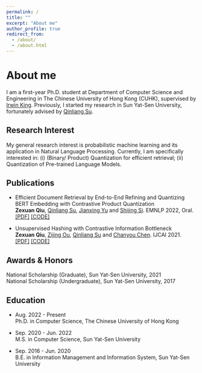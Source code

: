 ```yaml
---
permalink: /
title: ""
excerpt: "About me"
author_profile: true
redirect_from: 
  - /about/
  - /about.html
---
```


About me
======
I am a first-year Ph.D. student  at Department of Computer Science and Engineering in The Chinese University of Hong Kong (CUHK), supervised by [Irwin King](https://www.cse.cuhk.edu.hk/irwin.king/home/). Previously, I started my research in Sun Yat-Sen University, fortunately advised by [Qinliang Su](https://scholar.google.com/citations?user=cuIweygAAAAJ&hl=en).



## Research Interest

My general research interest is probabilistic machine learning and its application in Natural Language Processing. Currently, I am specifically interested in: (i) (Binary/ Product) Quantization for efficient retrieval; (ii) Quantization of Pre-trained Language Models.



## Publications

- Efficient Document Retrieval by End-to-End Refining and Quantizing BERT Embedding with Contrastive Product Quantization <br><b>Zexuan Qiu</b>, [Qinliang Su](https://scholar.google.com/citations?user=cuIweygAAAAJ&hl=en), [Jianxing Yu](https://scholar.google.com/citations?user=0SIMxCgAAAAJ&hl=zh-CN) and [Shijing Si](https://scholar.google.com/citations?user=7OnnQlAAAAAJ&hl=zh-CN&oi=ao). EMNLP 2022, Oral. [[PDF]](https://arxiv.org/abs/2210.17170) [[CODE]](https://github.com/zexuanqiu/MICPQ)

- Unsupervised Hashing with Contrastive Information Bottleneck <br>**Zexuan Qiu**, [Zijing Ou](https://j-zin.github.io), [Qinliang Su](https://scholar.google.com/citations?user=cuIweygAAAAJ&hl=en) and [Chanyou Chen](https://cse.buffalo.edu/~changyou/). IJCAI 2021. [[PDF]](https://arxiv.org/abs/2105.06138) [[CODE]](https://github.com/zexuanqiu/CIBHash)



## Awards & Honors

National Scholarship (Graduate), Sun Yat-Sen University, 2021 <br>National Scholarship (Undergraduate), Sun Yat-Sen University, 2017



## Education

- Aug. 2022 - Present <br>Ph.D. in Computer Science, The Chinese University of Hong Kong

- Sep. 2020 - Jun. 2022 <br>
  M.S. in Computer Science, Sun Yat-Sen University

- Sep. 2016 - Jun. 2020 <br>
  B.E. in Information Management and Information System, Sun Yat-Sen University

  
